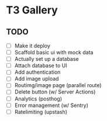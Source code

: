 # T3 Gallery

## TODO

- [ ] Make it deploy
- [ ] Scaffold basic ui with mock data
- [ ] Actually set up a database
- [ ] Attach database to UI
- [ ] Add authentication
- [ ] Add image upload
- [ ] Routimg/image page (parallel route)
- [ ] Delete button (w/ Server Actions)
- [ ] Analytics (posthog)
- [ ] Error management (w/ Sentry)
- [ ] Ratelimiting (upstash)

